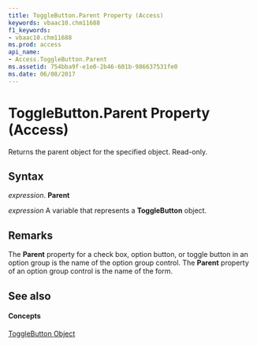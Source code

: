 ```yaml
---
title: ToggleButton.Parent Property (Access)
keywords: vbaac10.chm11688
f1_keywords:
- vbaac10.chm11688
ms.prod: access
api_name:
- Access.ToggleButton.Parent
ms.assetid: 754bba9f-e1e0-2b46-601b-986637531fe0
ms.date: 06/08/2017
---
```



# ToggleButton.Parent Property (Access)

Returns the parent object for the specified object. Read-only.


## Syntax

 _expression_. **Parent**

 _expression_ A variable that represents a **ToggleButton** object.


## Remarks

 The **Parent** property for a check box, option button, or toggle button in an option group is the name of the option group control. The **Parent** property of an option group control is the name of the form.


## See also


#### Concepts


[ToggleButton Object](togglebutton-object-access.md)

